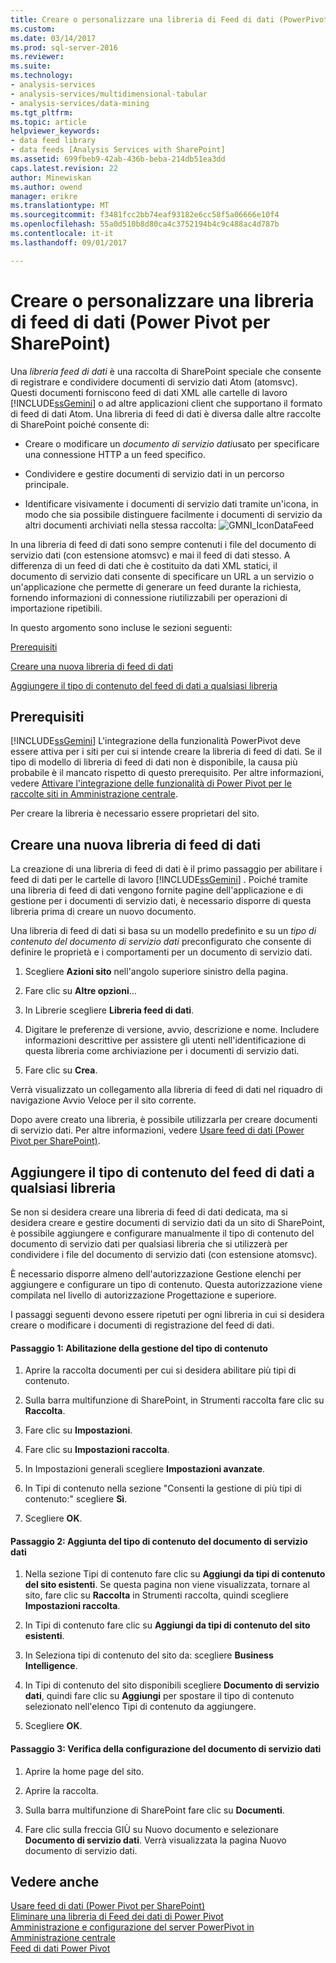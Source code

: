 ```yaml
---
title: Creare o personalizzare una libreria di Feed di dati (PowerPivot per SharePoint) | Documenti Microsoft
ms.custom: 
ms.date: 03/14/2017
ms.prod: sql-server-2016
ms.reviewer: 
ms.suite: 
ms.technology:
- analysis-services
- analysis-services/multidimensional-tabular
- analysis-services/data-mining
ms.tgt_pltfrm: 
ms.topic: article
helpviewer_keywords:
- data feed library
- data feeds [Analysis Services with SharePoint]
ms.assetid: 699fbeb9-42ab-436b-beba-214db51ea3dd
caps.latest.revision: 22
author: Minewiskan
ms.author: owend
manager: erikre
ms.translationtype: MT
ms.sourcegitcommit: f3481fcc2bb74eaf93182e6cc58f5a06666e10f4
ms.openlocfilehash: 55a0d510b8d80ca4c3752194b4c9c488ac4d787b
ms.contentlocale: it-it
ms.lasthandoff: 09/01/2017

---
```

# <a name="create-or-customize-a-data-feed-library-power-pivot-for-sharepoint"></a>Creare o personalizzare una libreria di feed di dati (Power Pivot per SharePoint)
  Una *libreria feed di dati* è una raccolta di SharePoint speciale che consente di registrare e condividere documenti di servizio dati Atom (atomsvc). Questi documenti forniscono feed di dati XML alle cartelle di lavoro [!INCLUDE[ssGemini](../../includes/ssgemini-md.md)] o ad altre applicazioni client che supportano il formato di feed di dati Atom. Una libreria di feed di dati è diversa dalle altre raccolte di SharePoint poiché consente di:  
  
-   Creare o modificare un *documento di servizio dati*usato per specificare una connessione HTTP a un feed specifico.  
  
-   Condividere e gestire documenti di servizio dati in un percorso principale.  
  
-   Identificare visivamente i documenti di servizio dati tramite un'icona, in modo che sia possibile distinguere facilmente i documenti di servizio da altri documenti archiviati nella stessa raccolta: ![GMNI_IconDataFeed](../../analysis-services/power-pivot-sharepoint/media/gmni-icondatafeed.gif "GMNI_IconDataFeed")  
  
 In una libreria di feed di dati sono sempre contenuti i file del documento di servizio dati (con estensione atomsvc) e mai il feed di dati stesso. A differenza di un feed di dati che è costituito da dati XML statici, il documento di servizio dati consente di specificare un URL a un servizio o un'applicazione che permette di generare un feed durante la richiesta, fornendo informazioni di connessione riutilizzabili per operazioni di importazione ripetibili.  
  
 In questo argomento sono incluse le sezioni seguenti:  
  
 [Prerequisiti](#prereq)  
  
 [Creare una nuova libreria di feed di dati](#createlib)  
  
 [Aggiungere il tipo di contenuto del feed di dati a qualsiasi libreria](#addtolib)  
  
##  <a name="prereq"></a> Prerequisiti  
 [!INCLUDE[ssGemini](../../includes/ssgemini-md.md)] L'integrazione della funzionalità PowerPivot deve essere attiva per i siti per cui si intende creare la libreria di feed di dati. Se il tipo di modello di libreria di feed di dati non è disponibile, la causa più probabile è il mancato rispetto di questo prerequisito. Per altre informazioni, vedere [Attivare l'integrazione delle funzionalità di Power Pivot per le raccolte siti in Amministrazione centrale](../../analysis-services/power-pivot-sharepoint/activate-power-pivot-integration-for-site-collections-in-ca.md).  
  
 Per creare la libreria è necessario essere proprietari del sito.  
  
##  <a name="createlib"></a> Creare una nuova libreria di feed di dati  
 La creazione di una libreria di feed di dati è il primo passaggio per abilitare i feed di dati per le cartelle di lavoro [!INCLUDE[ssGemini](../../includes/ssgemini-md.md)] . Poiché tramite una libreria di feed di dati vengono fornite pagine dell'applicazione e di gestione per i documenti di servizio dati, è necessario disporre di questa libreria prima di creare un nuovo documento.  
  
 Una libreria di feed di dati si basa su un modello predefinito e su un *tipo di contenuto del documento di servizio dati* preconfigurato che consente di definire le proprietà e i comportamenti per un documento di servizio dati.  
  
1.  Scegliere **Azioni sito** nell'angolo superiore sinistro della pagina.  
  
2.  Fare clic su **Altre opzioni**...  
  
3.  In Librerie scegliere **Libreria feed di dati**.  
  
4.  Digitare le preferenze di versione, avvio, descrizione e nome. Includere informazioni descrittive per assistere gli utenti nell'identificazione di questa libreria come archiviazione per i documenti di servizio dati.  
  
5.  Fare clic su **Crea**.  
  
 Verrà visualizzato un collegamento alla libreria di feed di dati nel riquadro di navigazione Avvio Veloce per il sito corrente.  
  
 Dopo avere creato una libreria, è possibile utilizzarla per creare documenti di servizio dati. Per altre informazioni, vedere [Usare feed di dati &#40;Power Pivot per SharePoint&#41;](../../analysis-services/power-pivot-sharepoint/use-data-feeds-power-pivot-for-sharepoint.md).  
  
##  <a name="addtolib"></a> Aggiungere il tipo di contenuto del feed di dati a qualsiasi libreria  
 Se non si desidera creare una libreria di feed di dati dedicata, ma si desidera creare e gestire documenti di servizio dati da un sito di SharePoint, è possibile aggiungere e configurare manualmente il tipo di contenuto del documento di servizio dati per qualsiasi libreria che si utilizzerà per condividere i file del documento di servizio dati (con estensione atomsvc).  
  
 È necessario disporre almeno dell'autorizzazione Gestione elenchi per aggiungere e configurare un tipo di contenuto. Questa autorizzazione viene compilata nel livello di autorizzazione Progettazione e superiore.  
  
 I passaggi seguenti devono essere ripetuti per ogni libreria in cui si desidera creare o modificare i documenti di registrazione del feed di dati.  
  
#### <a name="step-1-enable-content-type-management"></a>Passaggio 1: Abilitazione della gestione del tipo di contenuto  
  
1.  Aprire la raccolta documenti per cui si desidera abilitare più tipi di contenuto.  
  
2.  Sulla barra multifunzione di SharePoint, in Strumenti raccolta fare clic su **Raccolta**.  
  
3.  Fare clic su **Impostazioni**.  
  
4.  Fare clic su **Impostazioni raccolta**.  
  
5.  In Impostazioni generali scegliere **Impostazioni avanzate**.  
  
6.  In Tipi di contenuto nella sezione "Consenti la gestione di più tipi di contenuto:" scegliere **Sì**.  
  
7.  Scegliere **OK**.  
  
#### <a name="step-2-add-the-data-service-document-content-type"></a>Passaggio 2: Aggiunta del tipo di contenuto del documento di servizio dati  
  
1.  Nella sezione Tipi di contenuto fare clic su **Aggiungi da tipi di contenuto del sito esistenti**. Se questa pagina non viene visualizzata, tornare al sito, fare clic su **Raccolta** in Strumenti raccolta, quindi scegliere **Impostazioni raccolta**.  
  
2.  In Tipi di contenuto fare clic su **Aggiungi da tipi di contenuto del sito esistenti**.  
  
3.  In Seleziona tipi di contenuto del sito da: scegliere **Business Intelligence**.  
  
4.  In Tipi di contenuto del sito disponibili scegliere **Documento di servizio dati**, quindi fare clic su **Aggiungi** per spostare il tipo di contenuto selezionato nell'elenco Tipi di contenuto da aggiungere.  
  
5.  Scegliere **OK**.  
  
#### <a name="step-3-verify-data-service-document-configuration"></a>Passaggio 3: Verifica della configurazione del documento di servizio dati  
  
1.  Aprire la home page del sito.  
  
2.  Aprire la raccolta.  
  
3.  Sulla barra multifunzione di SharePoint fare clic su **Documenti**.  
  
4.  Fare clic sulla freccia GIÙ su Nuovo documento e selezionare **Documento di servizio dati**. Verrà visualizzata la pagina Nuovo documento di servizio dati.  
  
## <a name="see-also"></a>Vedere anche  
 [Usare feed di dati &#40;Power Pivot per SharePoint&#41;](../../analysis-services/power-pivot-sharepoint/use-data-feeds-power-pivot-for-sharepoint.md)   
 [Eliminare una libreria di Feed dei dati di Power Pivot](../../analysis-services/power-pivot-sharepoint/delete-a-power-pivot-data-feed-library.md)   
 [Amministrazione e configurazione del server PowerPivot in Amministrazione centrale](../../analysis-services/power-pivot-sharepoint/power-pivot-server-administration-and-configuration-in-central-administration.md)   
 [Feed di dati Power Pivot](../../analysis-services/power-pivot-sharepoint/power-pivot-data-feeds.md)  
  
  
